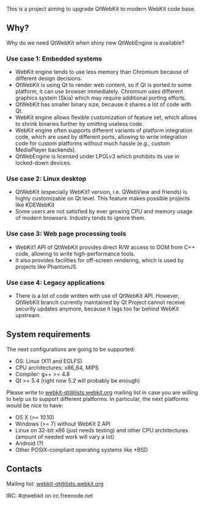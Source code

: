This is a project aiming to upgrade QtWebKit to modern WebKit code base.

## Why?

Why do we need QtWebKit when shiny new QtWebEngine is available?

### Use case 1: Embedded systems
* WebKit engine tends to use less memory than Chromium because of different design decisions.
* QtWebKit is using Qt to render web content, so if Qt is ported to some platform, it can use browser immediately. Chromium uses different graphics system (Skia) which may require additional porting efforts.
* QtWebKit has smaller binary size, because it shares a lot of code with Qt.
* WebKit engine allows flexible customization of feature set, which allows to shrink binaries further by omitting useless code.
* WebKit engine often supports different variants of platform integration code, which are used by different ports, allowing to write integration code for custom platforms without much hassle (e.g., custom MediaPlayer backends).
* QtWebEngine is licensed under LPGLv3 which prohibits its use in locked-down devices.

### Use case 2: Linux desktop
* QtWebKit (especially WebKit1 version, i.e. QWebView and friends) is highly customizable on Qt level. This feature makes possible projects like KDEWebKit
* Some users are not satisfied by ever growing CPU and memory usage of modern browsers. Industry tends to ignore them.

### Use case 3: Web page processing tools
* WebKit1 API of QtWebKit provides direct R/W access to DOM from C++ code, allowing to write high-performance tools. 
* It also provides facilities for off-screen rendering, which is used by projects like PhantomJS

### Use case 4: Legacy applications
* There is a lot of code written with use of QtWebKit API. However, QtWebKit branch currently maintained by Qt Project cannot receive security updates anymore, because it lags too far behind WebKit upstream.

## System requirements

The next configurations are going to be supported:

* OS: Linux (X11 and EGLFS)
* CPU architectures: x86_64, MIPS
* Compiler: g++ >= 4.8
* Qt >= 5.4 (right now 5.2 will probably be enough)

Please write to webkit-qt@lists.webkit.org mailing list in case you are willing to help us to support different platforms. In particular, the next platforms would be nice to have:
* OS X (>= 10.10)
* Windows (>= 7) without WebKit 2 API
* Linux on 32-bit x86 (just needs testing) and other CPU architectures (amount of needed work will vary a lot)
* Android (?)
* Other POSIX-compliant operating systems like *BSD

## Contacts
Mailing list: webkit-qt@lists.webkit.org

IRC: #qtwebkit on irc.freenode.net